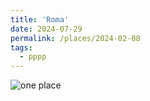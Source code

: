 ```yaml
---
title: 'Roma'
date: 2024-07-29
permalink: /places/2024-02-08
tags:
  - pppp
---
```


![one place](https://glucklichrui.github.io/images/Roma.jpg)
